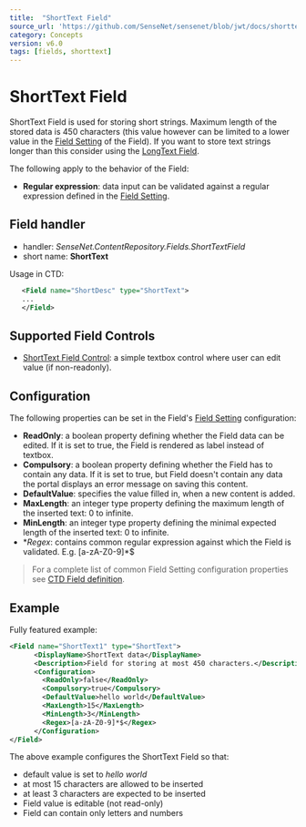 ```yaml
---
title:  "ShortText Field"
source_url: 'https://github.com/SenseNet/sensenet/blob/jwt/docs/shorttext-field.md'
category: Concepts
version: v6.0
tags: [fields, shorttext]
---
```


# ShortText Field

ShortText Field is used for storing short strings. Maximum length of the stored data is 450 characters (this value however can be limited to a lower value in the [Field Setting](field-setting.md) of the Field). If you want to store text strings longer than this consider using the [LongText Field](longtext-field.md).

The following apply to the behavior of the Field:

- **Regular expression**: data input can be validated against a regular expression defined in the [Field Setting](field-setting.md).

## Field handler

- handler: *SenseNet.ContentRepository.Fields.ShortTextField*
- short name: **ShortText**

Usage in CTD:

```xml
   <Field name="ShortDesc" type="ShortText">
   ...
   </Field>
```

## Supported Field Controls

- [ShortText Field Control](shorttext-field-control.md): a simple textbox control where user can edit value (if non-readonly).

## Configuration

The following properties can be set in the Field's [Field Setting](field-setting.md) configuration:

- **ReadOnly**: a boolean property defining whether the Field data can be edited. If it is set to true, the Field is rendered as label instead of textbox.
- **Compulsory**: a boolean property defining whether the Field has to contain any data. If it is set to true, but Field doesn't contain any data the portal displays an error message on saving this content.
- **DefaultValue**: specifies the value filled in, when a new content is added.
- **MaxLength**: an integer type property defining the maximum length of the inserted text: 0 to infinite.
- **MinLength**: an integer type property defining the minimal expected length of the inserted text: 0 to infinite.
- **Regex*: contains common regular expression against which the Field is validated. E.g. [a-zA-Z0-9]*$

> For a complete list of common Field Setting configuration properties see [CTD Field definition](ctd.md).

## Example

Fully featured example:

```xml
<Field name="ShortText1" type="ShortText">
      <DisplayName>ShortText data</DisplayName>
      <Description>Field for storing at most 450 characters.</Description>
      <Configuration>
        <ReadOnly>false</ReadOnly>
        <Compulsory>true</Compulsory>
        <DefaultValue>hello world</DefaultValue>
        <MaxLength>15</MaxLength>
        <MinLength>3</MinLength>
        <Regex>[a-zA-Z0-9]*$</Regex>
      </Configuration>
</Field>
```

The above example configures the ShortText Field so that:

- default value is set to *hello world*
- at most 15 characters are allowed to be inserted
- at least 3 characters are expected to be inserted
- Field value is editable (not read-only)
- Field can contain only letters and numbers